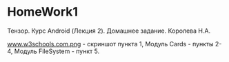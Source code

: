 # HomeWork1
 Тензор. Курс Android (Лекция 2). Домашнее задание. Королева Н.А.

 www.w3schools.com.png - скриншот пункта 1,
 Модуль Cards - пункты 2-4,
 Модуль FileSystem - пункт 5.
